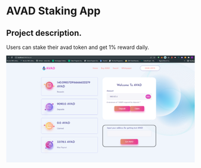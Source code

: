 # AVAD Staking App

## Project description.

  Users can stake their avad token and get 1% reward daily.

![](avad.png)